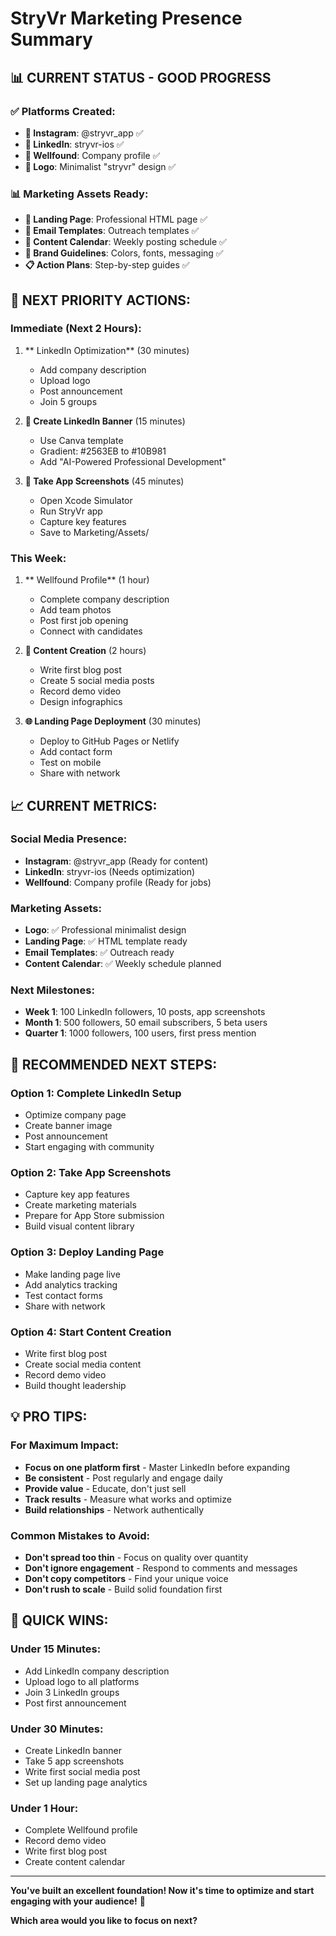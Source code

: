 # StryVr Marketing Presence Summary

## 📊 **CURRENT STATUS - GOOD PROGRESS**

### **✅ Platforms Created:**
- **📱 Instagram**: @stryvr_app ✅
- **💼 LinkedIn**: stryvr-ios ✅
- **🚀 Wellfound**: Company profile ✅
- **🎨 Logo**: Minimalist "stryvr" design ✅

### **📊 Marketing Assets Ready:**
- **📄 Landing Page**: Professional HTML page ✅
- **📧 Email Templates**: Outreach templates ✅
- **📅 Content Calendar**: Weekly posting schedule ✅
- **🎯 Brand Guidelines**: Colors, fonts, messaging ✅
- **📋 Action Plans**: Step-by-step guides ✅

## 🚀 **NEXT PRIORITY ACTIONS:**

### **Immediate (Next 2 Hours):**
1. ** LinkedIn Optimization** (30 minutes)
   - Add company description
   - Upload logo
   - Post announcement
   - Join 5 groups

2. **🎨 Create LinkedIn Banner** (15 minutes)
   - Use Canva template
   - Gradient: #2563EB to #10B981
   - Add "AI-Powered Professional Development"

3. **📱 Take App Screenshots** (45 minutes)
   - Open Xcode Simulator
   - Run StryVr app
   - Capture key features
   - Save to Marketing/Assets/

### **This Week:**
1. ** Wellfound Profile** (1 hour)
   - Complete company description
   - Add team photos
   - Post first job opening
   - Connect with candidates

2. **📝 Content Creation** (2 hours)
   - Write first blog post
   - Create 5 social media posts
   - Record demo video
   - Design infographics

3. **🌐 Landing Page Deployment** (30 minutes)
   - Deploy to GitHub Pages or Netlify
   - Add contact form
   - Test on mobile
   - Share with network

## 📈 **CURRENT METRICS:**

### **Social Media Presence:**
- **Instagram**: @stryvr_app (Ready for content)
- **LinkedIn**: stryvr-ios (Needs optimization)
- **Wellfound**: Company profile (Ready for jobs)

### **Marketing Assets:**
- **Logo**: ✅ Professional minimalist design
- **Landing Page**: ✅ HTML template ready
- **Email Templates**: ✅ Outreach ready
- **Content Calendar**: ✅ Weekly schedule planned

### **Next Milestones:**
- **Week 1**: 100 LinkedIn followers, 10 posts, app screenshots
- **Month 1**: 500 followers, 50 email subscribers, 5 beta users
- **Quarter 1**: 1000 followers, 100 users, first press mention

## 🎯 **RECOMMENDED NEXT STEPS:**

### **Option 1: Complete LinkedIn Setup**
- Optimize company page
- Create banner image
- Post announcement
- Start engaging with community

### **Option 2: Take App Screenshots**
- Capture key app features
- Create marketing materials
- Prepare for App Store submission
- Build visual content library

### **Option 3: Deploy Landing Page**
- Make landing page live
- Add analytics tracking
- Test contact forms
- Share with network

### **Option 4: Start Content Creation**
- Write first blog post
- Create social media content
- Record demo video
- Build thought leadership

## 💡 **PRO TIPS:**

### **For Maximum Impact:**
- **Focus on one platform first** - Master LinkedIn before expanding
- **Be consistent** - Post regularly and engage daily
- **Provide value** - Educate, don't just sell
- **Track results** - Measure what works and optimize
- **Build relationships** - Network authentically

### **Common Mistakes to Avoid:**
- **Don't spread too thin** - Focus on quality over quantity
- **Don't ignore engagement** - Respond to comments and messages
- **Don't copy competitors** - Find your unique voice
- **Don't rush to scale** - Build solid foundation first

## 🎪 **QUICK WINS:**

### **Under 15 Minutes:**
- Add LinkedIn company description
- Upload logo to all platforms
- Join 3 LinkedIn groups
- Post first announcement

### **Under 30 Minutes:**
- Create LinkedIn banner
- Take 5 app screenshots
- Write first social media post
- Set up landing page analytics

### **Under 1 Hour:**
- Complete Wellfound profile
- Record demo video
- Write first blog post
- Create content calendar

---

**You've built an excellent foundation! Now it's time to optimize and start engaging with your audience!** 🚀

**Which area would you like to focus on next?** 